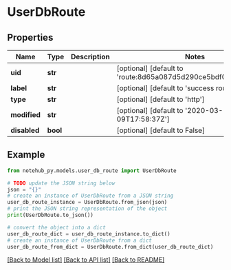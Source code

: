 # UserDbRoute


## Properties

Name | Type | Description | Notes
------------ | ------------- | ------------- | -------------
**uid** | **str** |  | [optional] [default to 'route:8d65a087d5d290ce5bdf03aeff2becc0']
**label** | **str** |  | [optional] [default to 'success route']
**type** | **str** |  | [optional] [default to 'http']
**modified** | **str** |  | [optional] [default to '2020-03-09T17:58:37Z']
**disabled** | **bool** |  | [optional] [default to False]

## Example

```python
from notehub_py.models.user_db_route import UserDbRoute

# TODO update the JSON string below
json = "{}"
# create an instance of UserDbRoute from a JSON string
user_db_route_instance = UserDbRoute.from_json(json)
# print the JSON string representation of the object
print(UserDbRoute.to_json())

# convert the object into a dict
user_db_route_dict = user_db_route_instance.to_dict()
# create an instance of UserDbRoute from a dict
user_db_route_from_dict = UserDbRoute.from_dict(user_db_route_dict)
```
[[Back to Model list]](../README.md#documentation-for-models) [[Back to API list]](../README.md#documentation-for-api-endpoints) [[Back to README]](../README.md)



